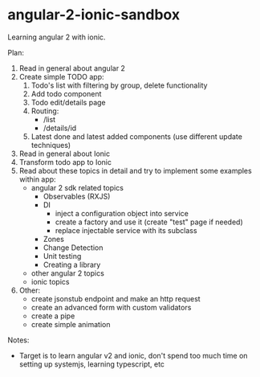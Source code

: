 # angular-2-ionic-sandbox

Learning angular 2 with ionic.

Plan:

1. Read in general about angular 2
2. Create simple TODO app:
    1. Todo's list with filtering by group, delete functionality
    2. Add todo component
    3. Todo edit/details page
    3. Routing:
        * /list
        * /details/id
    3. Latest done and latest added components (use different update techniques)
3. Read in general about Ionic
4. Transform todo app to Ionic
5. Read about these topics in detail and try to implement some examples within app:
    * angular 2 sdk related topics
         - Observables (RXJS)
         - DI
            * inject a configuration object into service
            * create a factory and use it (create "test" page if needed)
            * replace injectable service with its subclass
         - Zones
         - Change Detection
         - Unit testing
         - Creating a library
    * other angular 2 topics
    * ionic topics
6. Other:
    * create jsonstub endpoint and make an http request
    * create an advanced form with custom validators
    * create a pipe
    * create simple animation


Notes:
* Target is to learn angular v2 and ionic, don't spend too much time on setting up systemjs,
learning typescript, etc

